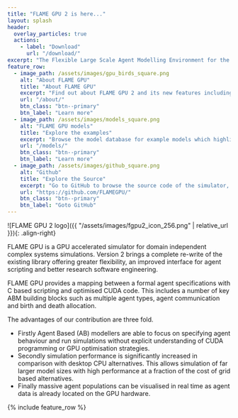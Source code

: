```yaml
---
title: "FLAME GPU 2 is here..."
layout: splash
header:
  overlay_particles: true
  actions:
    - label: "Download"
      url: "/download/"
excerpt: "The Flexible Large Scale Agent Modelling Environment for the Graphics Processing Unit (GPU)"
feature_row:
  - image_path: /assets/images/gpu_birds_square.png
    alt: "About FLAME GPU"
    title: "About FLAME GPU"
    excerpt: "Find out about FLAME GPU 2 and its new features including a recorded presentation and links to publications and citations."
    url: "/about/"
    btn_class: "btn--primary"
    btn_label: "Learn more"
  - image_path: /assets/images/models_square.png
    alt: "FLAME GPU models"
    title: "Explore the examples"
    excerpt: "Browse the model database for example models which highlight key features or demonstrate performance. Download them and try them for yourself."
    url: "/models/"
    btn_class: "btn--primary"
    btn_label: "Learn more" 
  - image_path: /assets/images/github_square.png
    alt: "Github"
    title: "Explore the Source"
    excerpt: "Go to GitHub to browse the source code of the simulator, docs and this website."
    url: "https://github.com/FLAMEGPU/"
    btn_class: "btn--primary"
    btn_label: "Goto GitHub"   	
---
```


![FLAME GPU 2 logo]({{ "/assets/images/fgpu2_icon_256.png" | relative_url }}){: .align-right} 

FLAME GPU is a GPU accelerated simulator for domain independent complex systems simulations. 
Version 2 brings a complete re-write of the existing library offering greater flexibility, an improved interface for agent scripting and better research software engineering.

FLAME GPU provides a mapping between a formal agent specifications with C based scripting and optimised CUDA code. 
This includes a number of key ABM building blocks such as multiple agent types, agent communication and birth and death allocation. 


The advantages of our contribution are three fold. 
+ Firstly Agent Based (AB) modellers are able to focus on specifying agent behaviour and run simulations without explicit understanding of CUDA programming or GPU optimisation strategies. 
+ Secondly simulation performance is significantly increased in comparison with desktop CPU alternatives. 
This allows simulation of far larger model sizes with high performance at a fraction of the cost of grid based alternatives. 
+ Finally massive agent populations can be visualised in real time as agent data is already located on the GPU hardware.

{% include feature_row %}

